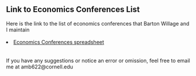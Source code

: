 <html lang="en">
  <head>
    <meta charset="utf-8">
    <meta name="description" content="List of economics conferences that Barton Willage and I maintain">
  
  </head>

        

<div class="page-header">
  <h2>Link to Economics Conferences List </h2>
</div>

<div class="row-fluid">
  <div class="span12">
    Here is the link to the list of economics conferences that Barton Willage and I maintain
    <br/>
    <br/>
    <li><a href="https://docs.google.com/spreadsheets/d/1MNeXLKiwQA4MK3cZ3Hr1WWXZTReh3rKQU_yfTKnu-hg/edit?usp=sharing">Economics Conferences spreadsheet</a></li>
    <br/>
    <br/>
    If you have any suggestions or notice an error or omission, feel free to email me at amb622@cornell.edu

  </div>
</div>


<br/>
<br/>
<br/>

     
  <span id="lastModified"></span>

  

    
</html>
